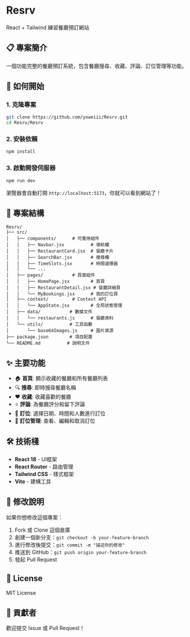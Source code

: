 # Resrv
React + Tailwind 練習餐廳預訂網站

## 📋 專案簡介
一個功能完整的餐廳預訂系統，包含餐廳搜尋、收藏、評論、訂位管理等功能。

## 🚀 如何開始

### 1. 克隆專案
```bash
git clone https://github.com/yoweiii/Resrv.git
cd Resrv/Resrv
```

### 2. 安裝依賴
```bash
npm install
```

### 3. 啟動開發伺服器
```bash
npm run dev
```

瀏覽器會自動打開 `http://localhost:5173`，你就可以看到網站了！

## 📁 專案結構
```
Resrv/
├── src/
│   ├── components/      # 可重用組件
│   │   ├── Navbar.jsx          # 導航欄
│   │   ├── RestaurantCard.jsx  # 餐廳卡片
│   │   ├── SearchBar.jsx       # 搜尋欄
│   │   ├── TimeSlots.jsx       # 時間選擇器
│   │   └── ...
│   ├── pages/           # 頁面組件
│   │   ├── HomePage.jsx        # 首頁
│   │   ├── RestaurantDetail.jsx # 餐廳詳細頁
│   │   └── MyBookings.jsx      # 我的訂位頁
│   ├── context/         # Context API
│   │   └── AppState.jsx        # 全局狀態管理
│   ├── data/           # 數據文件
│   │   └── restaurants.js      # 餐廳資料
│   └── utils/          # 工具函數
│       └── base64Images.js     # 圖片資源
├── package.json        # 項目配置
└── README.md          # 說明文件
```

## ✨ 主要功能
- 🏠 **首頁**: 顯示收藏的餐廳和所有餐廳列表
- 🔍 **搜尋**: 即時搜尋餐廳名稱
- ❤️ **收藏**: 收藏喜歡的餐廳
- ⭐ **評論**: 為餐廳評分和留下評論
- 📅 **訂位**: 選擇日期、時間和人數進行訂位
- 📝 **訂位管理**: 查看、編輯和取消訂位

## 🛠️ 技術棧
- **React 18** - UI框架
- **React Router** - 路由管理
- **Tailwind CSS** - 樣式框架
- **Vite** - 建構工具

## 📝 修改說明
如果你想修改這個專案：
1. Fork 或 Clone 這個倉庫
2. 創建一個新分支：`git checkout -b your-feature-branch`
3. 進行修改後提交：`git commit -m "描述你的修改"`
4. 推送到 GitHub：`git push origin your-feature-branch`
5. 發起 Pull Request

## 📄 License
MIT License

## 👥 貢獻者
歡迎提交 Issue 或 Pull Request！